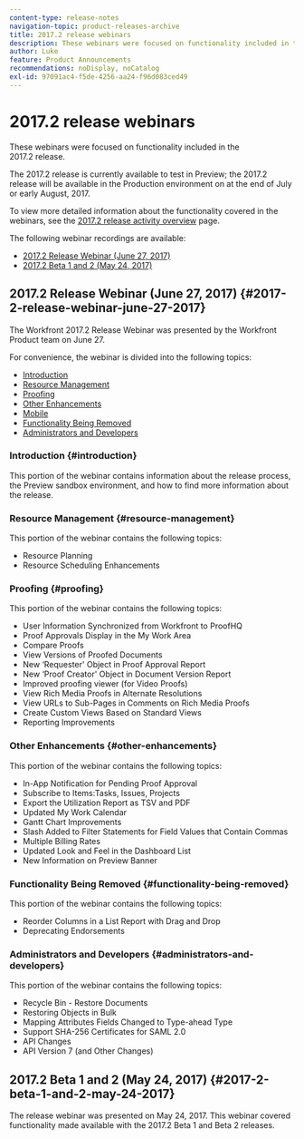 ```yaml
---
content-type: release-notes
navigation-topic: product-releases-archive
title: 2017.2 release webinars
description: These webinars were focused on functionality included in the 2017.2 release.
author: Luke
feature: Product Announcements
recommendations: noDisplay, noCatalog
exl-id: 97091ac4-f5de-4256-aa24-f96d083ced49
---
```

# 2017.2 release webinars

These webinars were focused on functionality included in the 2017.2&nbsp;release.&nbsp;

The 2017.2 release is currently available to test in Preview; the 2017.2 release will be available in the Production environment on at the end of July or early August, 2017.

To view more detailed information about the functionality covered in the webinars, see the [2017.2 release activity overview](../../../../product-announcements/product-releases/quarterly-release-archive/2017.2-release-activity/2017-2-release-activity-overview.md) page.

The following webinar recordings are available:

* [2017.2 Release Webinar (June 27, 2017)](#2017-2-release-webinar-june-27-2017) 
* [2017.2 Beta 1 and 2 (May 24, 2017)](#2017-2-beta-1-and-2-may-24-2017)

## 2017.2&nbsp;Release Webinar (June 27, 2017) {#2017-2-release-webinar-june-27-2017}

The Workfront 2017.2 Release Webinar was presented by the Workfront Product team on June&nbsp;27. &nbsp;

For convenience, the webinar is divided into the following topics:

* [Introduction](#introduction) 
* [Resource Management](#resource-management) 
* [Proofing](#proofing) 
* [Other Enhancements](#other-enhancements) 
* [Mobile](#mobile) 
* [Functionality Being Removed](#functionality-being-removed) 
* [Administrators and Developers](#administrators-and-developers)

### Introduction {#introduction}

This portion of the webinar contains information about the release process, the Preview sandbox environment, and how to find more information about the release.

### Resource Management {#resource-management}

This portion of the webinar contains the following topics:

* Resource Planning
* Resource Scheduling Enhancements

### Proofing {#proofing}

This portion of the webinar contains the following topics:

* User Information Synchronized from Workfront to ProofHQ
* Proof Approvals Display in the My Work Area
* Compare Proofs
* View Versions of Proofed Documents
* New ‘Requester' Object in Proof Approval Report
* New ‘Proof Creator' Object in Document Version Report
* Improved proofing viewer (for Video Proofs)
* View Rich Media Proofs in Alternate Resolutions
* View URLs to Sub-Pages in Comments on Rich Media Proofs
* Create Custom Views Based on Standard Views
* Reporting Improvements

### Other Enhancements {#other-enhancements}

This portion of the webinar contains the following topics:

* In-App Notification for Pending Proof Approval
* Subscribe to Items:Tasks, Issues, Projects 
* Export the Utilization Report as TSV and PDF
* Updated My Work Calendar
* Gantt Chart Improvements
* Slash Added to Filter Statements for Field Values that Contain Commas
* Multiple Billing Rates
* Updated Look and Feel in the Dashboard List
* New Information on Preview Banner

### Functionality Being Removed {#functionality-being-removed}

This portion of the webinar contains the following topics:

* Reorder Columns in a List Report with Drag and Drop
* Deprecating Endorsements

### Administrators and Developers {#administrators-and-developers}

This portion of the webinar contains the following topics:

* Recycle Bin - Restore Documents
* Restoring Objects in Bulk
* Mapping Attributes Fields Changed to Type-ahead Type
* Support SHA-256 Certificates for SAML 2.0
* API Changes
* API Version 7 (and Other Changes)

## 2017.2 Beta 1 and 2 (May 24, 2017) {#2017-2-beta-1-and-2-may-24-2017}

The release webinar was presented on May 24, 2017. This webinar covered functionality made available with the 2017.2 Beta 1 and Beta 2 releases.
